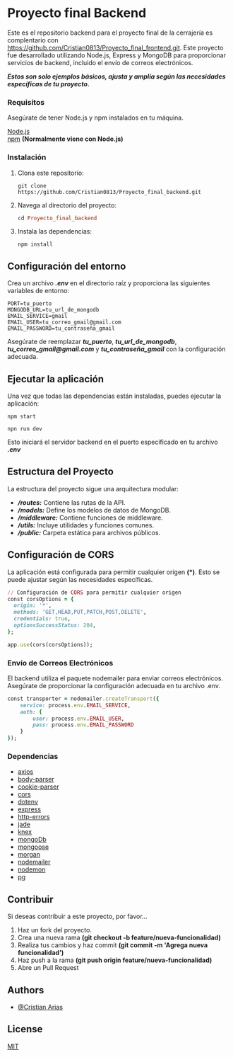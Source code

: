 # Proyecto final Backend
Este es el repositorio backend para el proyecto final de la cerrajería es complentario con https://github.com/Cristian0813/Proyecto_final_frontend.git. Este proyecto fue desarrollado utilizando Node.js, Express y MongoDB para proporcionar servicios de backend, incluido el envío de correos electrónicos.

**_Estos son solo ejemplos básicos, ajusta y amplía según las necesidades específicas de tu proyecto._**

### Requisitos
Asegúrate de tener Node.js y npm instalados en tu máquina.

[Node.js](https://nodejs.org/en)
<br>
[npm](https://www.npmjs.com/) **(Normalmente viene con Node.js)**

### Instalación
1. Clona este repositorio:
    ```fish
    git clone https://github.com/Cristian0813/Proyecto_final_backend.git
    ```
1. Navega al directorio del proyecto:
    ```ruby
    cd Proyecto_final_backend
    ```
1. Instala las dependencias:
    ```
    npm install
    ```

## Configuración del entorno
Crea un archivo **_.env_** en el directorio raíz y proporciona las siguientes variables de entorno:

```env
PORT=tu_puerto
MONGODB_URL=tu_url_de_mongodb
EMAIL_SERVICE=gmail
EMAIL_USER=tu_correo_gmail@gmail.com
EMAIL_PASSWORD=tu_contraseña_gmail
```
Asegúrate de reemplazar **_tu_puerto_**, **_tu_url_de_mongodb_**, **_tu_correo_gmail@gmail.com_** y **_tu_contraseña_gmail_** con la configuración adecuada.

## Ejecutar la aplicación
Una vez que todas las dependencias están instaladas, puedes ejecutar la aplicación:
```
npm start
```
```
npn run dev
```

Esto iniciará el servidor backend en el puerto especificado en tu archivo **_.env_**

## Estructura del Proyecto
La estructura del proyecto sigue una arquitectura modular:

- **_/routes:_** Contiene las rutas de la API.
- **_/models:_** Define los modelos de datos de MongoDB.
- **_/middleware:_** Contiene funciones de middleware.
- **_/utils:_** Incluye utilidades y funciones comunes.
- **_/public:_** Carpeta estática para archivos públicos.

## Configuración de CORS
La aplicación está configurada para permitir cualquier origen **(*)**. Esto se puede ajustar según las necesidades específicas.

```ruby
// Configuración de CORS para permitir cualquier origen
const corsOptions = {
  origin: '*',
  methods: 'GET,HEAD,PUT,PATCH,POST,DELETE',
  credentials: true,
  optionsSuccessStatus: 204,
};

app.use(cors(corsOptions));
```

### Envío de Correos Electrónicos
El backend utiliza el paquete nodemailer para enviar correos electrónicos. Asegúrate de proporcionar la configuración adecuada en tu archivo .env.

```ruby
const transporter = nodemailer.createTransport({
    service: process.env.EMAIL_SERVICE,
    auth: {
        user: process.env.EMAIL_USER,
        pass: process.env.EMAIL_PASSWORD
    }
});
```
### Dependencias
- [axios](https://www.npmjs.com/package/axios)
- [body-parser](https://www.npmjs.com/package/body-parser)  
- [cookie-parser](https://www.npmjs.com/package/cookie-parser)
- [cors](https://www.npmjs.com/package/cors)
- [dotenv](https://www.npmjs.com/package/dotenv)
- [express](https://www.npmjs.com/package/express)
- [http-errors](https://www.npmjs.com/package/http-errors)
- [jade](https://www.npmjs.com/package/jade)
- [knex](https://www.npmjs.com/package/knex)
- [mongoDb](https://www.npmjs.com/package/mongodb)
- [mongoose](https://www.npmjs.com/package/mongoose)
- [morgan](https://www.npmjs.com/package/morgan)
- [nodemailer](https://www.npmjs.com/package/nodemailer)
- [nodemon](https://www.npmjs.com/package/nodemon)
- [pg](https://www.npmjs.com/package/pg)

## Contribuir
Si deseas contribuir a este proyecto, por favor...

1. Haz un fork del proyecto.
1. Crea una nueva rama **(git checkout -b feature/nueva-funcionalidad)**
1. Realiza tus cambios y haz commit **(git commit -m 'Agrega nueva funcionalidad')**
1. Haz push a la rama **(git push origin feature/nueva-funcionalidad)**
1. Abre un Pull Request

## Authors

- [@Cristian Arias](https://www.github.com/Cristian0813)

## License

[MIT](https://github.com/Cristian0813/Proyecto_final_backend/blob/main/LICENSE)
